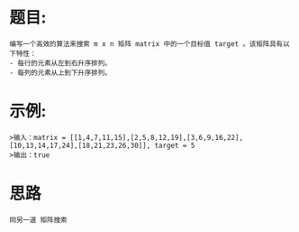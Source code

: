 # 题目:
    编写一个高效的算法来搜索 m x n 矩阵 matrix 中的一个目标值 target 。该矩阵具有以下特性：
    - 每行的元素从左到右升序排列。
    - 每列的元素从上到下升序排列。
# 示例:
    >输入：matrix = [[1,4,7,11,15],[2,5,8,12,19],[3,6,9,16,22],[10,13,14,17,24],[18,21,23,26,30]], target = 5
    >输出：true

# 思路
    同另一道 矩阵搜索
